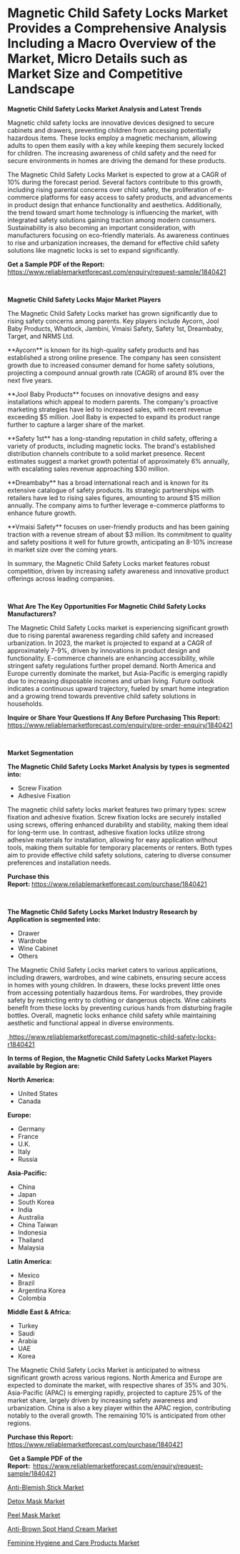 <p><h1>Magnetic Child Safety Locks Market Provides a Comprehensive Analysis Including a Macro Overview of the Market, Micro Details such as Market Size and Competitive Landscape</h1></p><p><strong>Magnetic Child Safety Locks Market Analysis and Latest Trends</strong></p>
<p><p>Magnetic child safety locks are innovative devices designed to secure cabinets and drawers, preventing children from accessing potentially hazardous items. These locks employ a magnetic mechanism, allowing adults to open them easily with a key while keeping them securely locked for children. The increasing awareness of child safety and the need for secure environments in homes are driving the demand for these products.</p><p>The Magnetic Child Safety Locks Market is expected to grow at a CAGR of 10% during the forecast period. Several factors contribute to this growth, including rising parental concerns over child safety, the proliferation of e-commerce platforms for easy access to safety products, and advancements in product design that enhance functionality and aesthetics. Additionally, the trend toward smart home technology is influencing the market, with integrated safety solutions gaining traction among modern consumers. Sustainability is also becoming an important consideration, with manufacturers focusing on eco-friendly materials. As awareness continues to rise and urbanization increases, the demand for effective child safety solutions like magnetic locks is set to expand significantly.</p></p>
<p><strong>Get a Sample PDF of the Report:&nbsp;</strong> <a href="https://www.reliablemarketforecast.com/enquiry/request-sample/1840421?utm_campaign=1169&utm_medium=2&utm_source=Github&utm_content=ia&utm_term=05042025&utm_id=magnetic-child-safety-locks">https://www.reliablemarketforecast.com/enquiry/request-sample/1840421</a></p>
<p>&nbsp;</p>
<p><strong>Magnetic Child Safety Locks Major Market Players</strong></p>
<p><p>The Magnetic Child Safety Locks market has grown significantly due to rising safety concerns among parents. Key players include Aycorn, Jool Baby Products, Whatlock, Jambini, Vmaisi Safety, Safety 1st, Dreambaby, Target, and NRMS Ltd. </p><p>**Aycorn** is known for its high-quality safety products and has established a strong online presence. The company has seen consistent growth due to increased consumer demand for home safety solutions, projecting a compound annual growth rate (CAGR) of around 8% over the next five years.</p><p>**Jool Baby Products** focuses on innovative designs and easy installations which appeal to modern parents. The company's proactive marketing strategies have led to increased sales, with recent revenue exceeding $5 million. Jool Baby is expected to expand its product range further to capture a larger share of the market.</p><p>**Safety 1st** has a long-standing reputation in child safety, offering a variety of products, including magnetic locks. The brand's established distribution channels contribute to a solid market presence. Recent estimates suggest a market growth potential of approximately 6% annually, with escalating sales revenue approaching $30 million.</p><p>**Dreambaby** has a broad international reach and is known for its extensive catalogue of safety products. Its strategic partnerships with retailers have led to rising sales figures, amounting to around $15 million annually. The company aims to further leverage e-commerce platforms to enhance future growth.</p><p>**Vmaisi Safety** focuses on user-friendly products and has been gaining traction with a revenue stream of about $3 million. Its commitment to quality and safety positions it well for future growth, anticipating an 8-10% increase in market size over the coming years.</p><p>In summary, the Magnetic Child Safety Locks market features robust competition, driven by increasing safety awareness and innovative product offerings across leading companies.</p></p>
<p>&nbsp;</p>
<p><strong>What Are The Key Opportunities For Magnetic Child Safety Locks Manufacturers?</strong></p>
<p><p>The Magnetic Child Safety Locks market is experiencing significant growth due to rising parental awareness regarding child safety and increased urbanization. In 2023, the market is projected to expand at a CAGR of approximately 7-9%, driven by innovations in product design and functionality. E-commerce channels are enhancing accessibility, while stringent safety regulations further propel demand. North America and Europe currently dominate the market, but Asia-Pacific is emerging rapidly due to increasing disposable incomes and urban living. Future outlook indicates a continuous upward trajectory, fueled by smart home integration and a growing trend towards preventive child safety solutions in households.</p></p>
<p><strong>Inquire or Share Your Questions If Any Before Purchasing This Report:</strong> <a href="https://www.reliablemarketforecast.com/enquiry/pre-order-enquiry/1840421?utm_campaign=1169&utm_medium=2&utm_source=Github&utm_content=ia&utm_term=05042025&utm_id=magnetic-child-safety-locks">https://www.reliablemarketforecast.com/enquiry/pre-order-enquiry/1840421</a></p>
<p>&nbsp;</p>
<p><strong>Market Segmentation</strong></p>
<p><strong>The Magnetic Child Safety Locks Market Analysis by types is segmented into:</strong></p>
<p><ul><li>Screw Fixation</li><li>Adhesive Fixation</li></ul></p>
<p><p>The magnetic child safety locks market features two primary types: screw fixation and adhesive fixation. Screw fixation locks are securely installed using screws, offering enhanced durability and stability, making them ideal for long-term use. In contrast, adhesive fixation locks utilize strong adhesive materials for installation, allowing for easy application without tools, making them suitable for temporary placements or renters. Both types aim to provide effective child safety solutions, catering to diverse consumer preferences and installation needs.</p></p>
<p><strong>Purchase this Report:&nbsp;</strong><a href="https://www.reliablemarketforecast.com/purchase/1840421?utm_campaign=1169&utm_medium=2&utm_source=Github&utm_content=ia&utm_term=05042025&utm_id=magnetic-child-safety-locks">https://www.reliablemarketforecast.com/purchase/1840421</a></p>
<p>&nbsp;</p>
<p><strong>The Magnetic Child Safety Locks Market Industry Research by Application is segmented into:</strong></p>
<p><ul><li>Drawer</li><li>Wardrobe</li><li>Wine Cabinet</li><li>Others</li></ul></p>
<p><p>The Magnetic Child Safety Locks market caters to various applications, including drawers, wardrobes, and wine cabinets, ensuring secure access in homes with young children. In drawers, these locks prevent little ones from accessing potentially hazardous items. For wardrobes, they provide safety by restricting entry to clothing or dangerous objects. Wine cabinets benefit from these locks by preventing curious hands from disturbing fragile bottles. Overall, magnetic locks enhance child safety while maintaining aesthetic and functional appeal in diverse environments.</p></p>
<p><a href="https://www.reliablemarketforecast.com/magnetic-child-safety-locks-r1840421?utm_campaign=1169&utm_medium=2&utm_source=Github&utm_content=ia&utm_term=05042025&utm_id=magnetic-child-safety-locks">&nbsp;https://www.reliablemarketforecast.com/magnetic-child-safety-locks-r1840421</a></p>
<p><strong>In terms of Region, the Magnetic Child Safety Locks Market Players available by Region are:</strong></p>
<p>
    <p> <strong> North America: </strong>
        <ul>
            <li>United States</li>
            <li>Canada</li>
        </ul>
        </p> 
    <p> <strong> Europe: </strong>
        <ul>
            <li>Germany</li>
            <li>France</li>
            <li>U.K.</li>
            <li>Italy</li>
            <li>Russia</li>
        </ul>
        </p> 
    <p> <strong> Asia-Pacific: </strong>
        <ul>
            <li>China</li>
            <li>Japan</li>
            <li>South Korea</li>
            <li>India</li>
            <li>Australia</li>
            <li>China Taiwan</li>
            <li>Indonesia</li>
            <li>Thailand</li>
            <li>Malaysia</li>
        </ul>
        </p> 
    <p> <strong> Latin America: </strong>
        <ul>
            <li>Mexico</li>
            <li>Brazil</li>
            <li>Argentina Korea</li>
            <li>Colombia</li>
        </ul>
        </p> 
    <p> <strong> Middle East & Africa: </strong>
        <ul>
            <li>Turkey</li>
            <li>Saudi</li>
            <li>Arabia</li>
            <li>UAE</li>
            <li>Korea</li>
        </ul>
    </p>
    </p>
<p><p>The Magnetic Child Safety Locks Market is anticipated to witness significant growth across various regions. North America and Europe are expected to dominate the market, with respective shares of 35% and 30%. Asia-Pacific (APAC) is emerging rapidly, projected to capture 25% of the market share, largely driven by increasing safety awareness and urbanization. China is also a key player within the APAC region, contributing notably to the overall growth. The remaining 10% is anticipated from other regions.</p></p>
<p><strong>Purchase this Report: </strong><a href="https://www.reliablemarketforecast.com/purchase/1840421?utm_campaign=1169&utm_medium=2&utm_source=Github&utm_content=ia&utm_term=05042025&utm_id=magnetic-child-safety-locks">https://www.reliablemarketforecast.com/purchase/1840421</a></p>
<p>&nbsp;<strong>Get a Sample PDF of the Report:&nbsp;&nbsp;</strong><a href="https://www.reliablemarketforecast.com/enquiry/request-sample/1840421?utm_campaign=1169&utm_medium=2&utm_source=Github&utm_content=ia&utm_term=05042025&utm_id=magnetic-child-safety-locks">https://www.reliablemarketforecast.com/enquiry/request-sample/1840421</a></p>
<p><strong></strong></p>
<p><p><a href="https://github.com/payareganiou/Market-Research-Report-List-1/blob/main/anti-blemish-stick-market.md?utm_campaign=1169&utm_medium=2&utm_source=Github&utm_content=ia&utm_term=05042025&utm_id=magnetic-child-safety-locks">Anti-Blemish Stick Market</a></p><p><a href="https://github.com/lontohhikma/Market-Research-Report-List-1/blob/main/detox-mask-market.md?utm_campaign=1169&utm_medium=2&utm_source=Github&utm_content=ia&utm_term=05042025&utm_id=magnetic-child-safety-locks">Detox Mask Market</a></p><p><a href="https://github.com/steegeneat/Market-Research-Report-List-1/blob/main/peel-mask-market.md?utm_campaign=1169&utm_medium=2&utm_source=Github&utm_content=ia&utm_term=05042025&utm_id=magnetic-child-safety-locks">Peel Mask Market</a></p><p><a href="https://github.com/enieyfabius/Market-Research-Report-List-1/blob/main/anti-brown-spot-hand-cream-market.md?utm_campaign=1169&utm_medium=2&utm_source=Github&utm_content=ia&utm_term=05042025&utm_id=magnetic-child-safety-locks">Anti-Brown Spot Hand Cream Market</a></p><p><a href="https://github.com/clemmheisefy/Market-Research-Report-List-1/blob/main/feminine-hygiene-and-care-products-market.md?utm_campaign=1169&utm_medium=2&utm_source=Github&utm_content=ia&utm_term=05042025&utm_id=magnetic-child-safety-locks">Feminine Hygiene and Care Products Market</a></p></p>